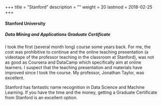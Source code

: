 +++
title = "Stanford"
description = ""
weight = 20
lastmod = 2018-02-25
+++
#### Stanford University

##### Data Mining and Applications Graduate Certificate

I took the first (several month long) course some years back.  For me, the cost was prohibitive to continue and the online teaching presentation (a videotape of the professor teaching in the classroom at Stanford), was not as good as Coursera and DataCamp which specifically aim at online learners.  I suspect that the teaching presentation and materials have improved since I took the course.  My professor, Jonathan Taylor, was excellent.

Stanford has fantastic name recognition in Data Science and Machine Learning.  If you have the time and the money, getting a Graduate Certificate from Stanford is an excellent option.